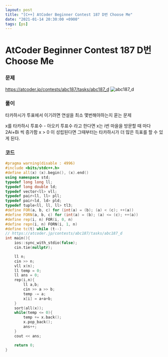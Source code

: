 ```yaml
---
layout: post
title: "[C++] AtCoder Beginner Contest 187 D번 Choose Me"
date: "2021-01-14 20:30:00 +0900"
tags: [ps]
---
```


# AtCoder Beginner Contest 187 D번 Choose Me
### 문제

https://atcoder.jp/contests/abc187/tasks/abc187_d
![abc187_d](https://i.imgur.com/a3bvOdB.png)
  
  
### 풀이

타카하시가 투표에서 이기려면 연설을 최소 몇번해야하는지 묻는 문제

x를 타카하시 투표수 - 아오키 투표수 라고 한다면
x는 i번 마을을 방문할 때 마다 2Ai+Bi 씩 증가함
x > 0 이 성립된다면 그때부터는 타카하시가 더 많은 득표를 할 수 있게 된다.

### 코드

```cpp
#pragma warning(disable : 4996)
#include <bits/stdc++.h>
#define all(x) (x).begin(), (x).end()
using namespace std;
typedef long long ll;
typedef long double ld;
typedef vector<ll> vll;
typedef pair<ll, ll> pll;
typedef pair<ld, ld> pld;
typedef tuple<ll, ll, ll> tl3;
#define FOR(a, b, c) for (int(a) = (b); (a) < (c); ++(a))
#define FORN(a, b, c) for (int(a) = (b); (a) <= (c); ++(a))
#define rep(i, n) FOR(i, 0, n)
#define repn(i, n) FORN(i, 1, n)
#define tc(t) while (t--)
// https://atcoder.jp/contests/abc187/tasks/abc187_d
int main(){
    ios::sync_with_stdio(false);
    cin.tie(nullptr);

    ll n;
    cin >> n;
    vll x(n);
    ll temp = 0;
    ll ans = 0;
    rep(i,n){
        ll a,b;
        cin >> a >> b;
        temp -= a;
        x[i] = a+a+b;
    }
    sort(all(x));
    while(temp <= 0){
        temp += x.back();
        x.pop_back();
        ans++;
    }
    cout << ans;

    return 0;
}
```
